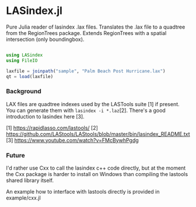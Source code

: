 # LASindex.jl
Pure Julia reader of lasindex .lax files. 
Translates the .lax file to a quadtree from the RegionTrees package.
Extends RegionTrees with a spatial intersection (only boundingbox).

```julia

using LASindex
using FileIO

laxfile = joinpath("sample", "Palm Beach Post Hurricane.lax")
qt = load(laxfile)

```


### Background
LAX files are quadtree indexes used by the LASTools suite [1] if present. You can generate them with `lasindex -i *.laz`[2]. There's a good introduction to lasindex here [3]. 

[1] https://rapidlasso.com/lastools/ 
[2] https://github.com/LAStools/LAStools/blob/master/bin/lasindex_README.txt
[3] https://www.youtube.com/watch?v=FMcBywhPgdg

### Future
I'd rather use Cxx to call the lasindex c++ code directly,
but at the moment the Cxx package is harder to install on Windows
than compiling the lastools shared library itself.

An example how to interface with lastools directly is provided in example/cxx.jl
